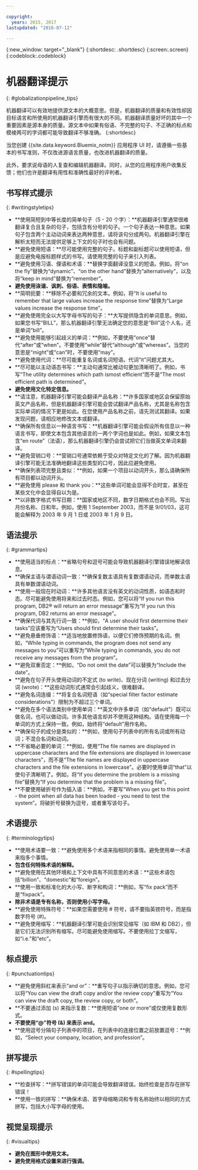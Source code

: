 ```yaml
---

copyright:
  years: 2015, 2017
lastupdated: "2016-07-12"

---
```


{:new_window: target="_blank"}
{:shortdesc: .shortdesc}
{:screen:.screen}
{:codeblock:.codeblock}


# 机器翻译提示
{: #globalizationpipeline_tips}


机器翻译可以有效地提供源文本的大概意思。但是，机器翻译的质量和有效性却因目标语言和所使用的机器翻译引擎而有很大的不同。机器翻译质量好坏的其中一个重要因素是源本身的质量。源文本中如果有俗语、不完整的句子、不正确的标点和模棱两可的字词都可能导致翻译不够准确。
{:shortdesc}

当您创建 {{site.data.keyword.Bluemix_notm}} 应用程序 UI 时，请遵循一些基本的书写准则，不仅改进源语言质量，也改进机器翻译的质量。

此外，要求说母语的人复查和编辑机器翻译。同时，从您的应用程序用户收集反馈；他们也许是翻译有用性和准确性最好的评判者。

## 书写样式提示
{: #writingstyletips}

* **使用简短到中等长度的简单句子（5 - 20 个字）：**机器翻译引擎通常很难翻译复合且复杂的句子，包括含有分号的句子。一个句子表达一种意思。如果句子包含两个主动动词来表达两种意思，请将该句分成两句。机器翻译引擎在解析太短而无法提供足够上下文的句子时也会有问题。
* **避免使用短语：**尽可能使用完整的句子。标题和副标题可以使用短语，但是应避免电报标题样式的书写。请使用完整的句子来引入列表。
* **避免使用习语、俚语和术语：**替换字面翻译没意义的短语。例如，将“on the fly”替换为“dynamic”、“on the other hand”替换为“alternatively”，以及将“keep in mind”替换为“remember”。
* **避免使用诙谐、讽刺、俗语、表情和隐喻。**
* **简明扼要：**移除不必要和冗余的文本。例如，将“It is useful to remember that large values increase the response time”替换为“Large values increase the response time”。
* **避免使用完全以大写字母书写的句子：**大写提供隐含的单词意思。例如，如果您书写“BILL”，那么机器翻译引擎无法确定您的意思是“Bill”这个人名，还是单词“bill”。
* **避免使用能够引起歧义的单词：**例如，不要使用“once”替代“after”或“when”。不要使用“while”替代“although”或“whereas”。当您的意思是“might”或“can”时，不要使用“may”。
* **避免使用代词：**尽可能重复名词或名词短语。代词“it”问题尤其大。
* **尽可能以主动语态书写：**主动句通常比被动句更加清晰明了。例如，书写“The utility determines which path ismost efficient”而不是“The most efficient path is determined”。
* **避免使用文化特定信息。**
* **请注意，机器翻译引擎可能会翻译产品名称：**许多国家或地区会保留原始英文产品名称，但是机器翻译引擎可能会尝试翻译产品名称，尤其是名称包含实际单词的情况下更是如此。在您使用产品名称之前，请先测试其翻译。如果发现问题，请相应地修改文本或翻译。
* **确保所有信息以一种语言书写：**机器翻译引擎可能会假设所有信息以一种语言书写，即使文本包含其他语言的一两个字词也是如此。例如，如果文本包含“en route”（法语），那么机器翻译引擎仍会尝试把它们当做英文单词来翻译。
* **避免营销口号：**营销口号通常依赖于受众对特定文化的了解。因为机器翻译引擎可能无法准确地翻译这些类型的口号，因此应避免使用。
* **确保列表项完整且类似：**例如，如果一个项目以动词开头，那么请确保所有项目都以动词开头。
* **避免使用 please 和 thank you：**这些单词可能会显得不合时宜，甚至在某些文化中会显得自以为是。
* **以非数字格式书写日期：**国家或地区不同，数字日期格式也会不同。写出月份名称、日和年。例如，使用 1 September 2003，而不是 9/01/03，这可能会解释为 2003 年 9 月 1 日或 2003 年 1 月 9 日。

## 语法提示
{: #grammartips}

* **使用适当的标点：**省略句号和逗号可能会导致机器翻译引擎错误地解读信息。
* **确保主语与谓语动词一致：**确保复数主语具有复数谓语动词，而单数主语具有单数谓语动词。
* **使用一般现在时动词：**许多其他语言没有英文的动词性质，如语态和时态。尽可能避免使用将来和过去时态。例如，您可以将“If you run this program, DB2® will return an error message”重写为“If you run this program, DB2 returns an error message”。
* **确保代词与其先行词一致：**例如，“A user should first determine their tasks”应该重写为“Users should first determine their tasks”。
* **避免悬垂修饰语：**适当地放置修饰语，以便它们修饰预期的名词。例如，“While typing in commands, the program does not send any messages to you”可以重写为“While typing in commands, you do not receive any messages from the program”。
* **避免双重否定：**例如，“Do not omit the date”可以替换为“Include the date”。
* **避免在句子开头使用动词的不定式 (to write)、现在分词 (writing) 和过去分词 (wrote)：**这些动词形式通常会引起歧义，很难翻译。
* **避免名词连缀：**将复合名词短语（如“special filter factor estimate considerations”）限制为不超过三个单词。
* **避免在多个语法类别中使用单词：**英文中许多单词（如“default”）既可以做名词，也可以做动词。许多其他语言却并不使用这种结构。请在使用每一个单词的方式上保持一致。例如，始终将“default”用作名称。
* **确保句子的成分是类似的：**例如，使用句子列表中的所有名词或所有动词；不混合名词和动词。
* **不省略必要的单词：**例如，使用“The file names are displayed in uppercase characters and the file extensions are displayed in lowercase characters”，而不是“The file names are displayed in uppercase characters and the file extensions in lowercase”。必要时使用单词“that”以使句子清晰明了。例如，将“If you determine the problem is a missing file”替换为“If you determine that the problem is a missing file”。
* **不要使用破折号作为插入语：**例如，不要写“When you get to this point - the point when all data has been loaded - you need to test the system”。将破折号替换为逗号，或者重写该句子。
 
## 术语提示
{: #terminologytips}

* **使用术语要一致：**避免使用多个术语来指相同的事情。避免使用单一术语来指多个事情。
* **包含任何特殊术语的解释。**
* **避免使用在其他环境和上下文中具有不同意思的术语：**这些术语包括“billion”、“domestic”和“foreign”。
* **使用一致和标准化的大小写、断字和构词：**例如，写“fix pack”而不是“fixpack”。
* **除非术语是专有名称，否则使用小写字母。**
* **避免使用特殊符号：**如果您需要使用 # 符号，请不要指英镑符号，而是指数字符号 (#)。
* **避免使用缩写：**机器翻译引擎可能会识别常见缩写（如 IBM 和 DB2），但是它们无法识别所有缩写。尽可能避免使用缩写。不要使用拉丁文缩写，如“i.e.”和“etc”。

## 标点提示
{: #punctuationtips}

* **避免使用斜杠来表示“and or”：**重写句子以指示确切的意思。例如，您可以将“You can view the draft copy and/or the review copy”重写为“You can view the draft copy, the review copy, or both”。
* **不要通过添加 (s) 来指示复数：**使用短语“one or more”或仅使用复数形式。
* **不要使用“@”符号 (&) 来表示 and。**
* **使用逗号分隔句子列表中的项目，在列表中的连接位置之前放置逗号：**例如，“Select your company, location, and profession”。

## 拼写提示
{: #spellingtips}

* **检查拼写：**拼写错误的单词可能会导致翻译错误。始终检查是否存在拼写错误！
* **使用一致的拼写：**确保术语、首字母缩略词和专有名称始终以相同的方式拼写，包括大小写字母的使用。

## 视觉呈现提示
{: #visualtips}

* **避免在图形中使用文本。**
* **避免使用格式设置来进行强调。**

